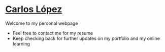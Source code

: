 # [Carlos López](http://carloshd.github.io)

Welcome to my personal webpage
* Feel free to contact me for my resume
* Keep checking back for further updates on my portfolio and my online learning

